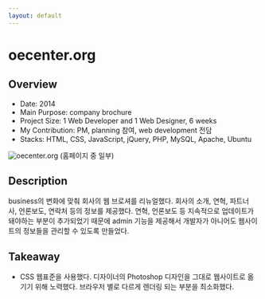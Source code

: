 ```yaml
---
layout: default
---
```


# oecenter.org

## Overview

* Date: 2014
* Main Purpose: company brochure
* Project Size: 1 Web Developer and 1 Web Designer, 6 weeks
* My Contribution: PM, planning 참여, web development 전담
* Stacks: HTML, CSS, JavaScript, jQuery, PHP, MySQL, Apache, Ubuntu

![oecenter.org]({{"/assets/img/project/2014_oecenter_org.jpg"}})
(홈페이지 중 일부)

## Description

business의 변화에 맞춰 회사의 웹 브로셔를 리뉴얼했다. 
회사의 소개, 연혁, 파트너 사, 언론보도, 연락처 등의 정보를 제공했다. 
연혁, 언론보도 등 지속적으로 업데이트가 돼야하는 부분이 추가되었기 때문에 admin 기능을 제공해서 개발자가 아니어도 웹사이트의 정보들을 관리할 수 있도록 만들었다. 

## Takeaway

* CSS 웹표준을 사용했다. 
디자이너의 Photoshop 디자인을 그대로 웹사이트로 옮기기 위해 노력했다. 
브라우저 별로 다르게 렌더링 되는 부분을 최소화했다. 
